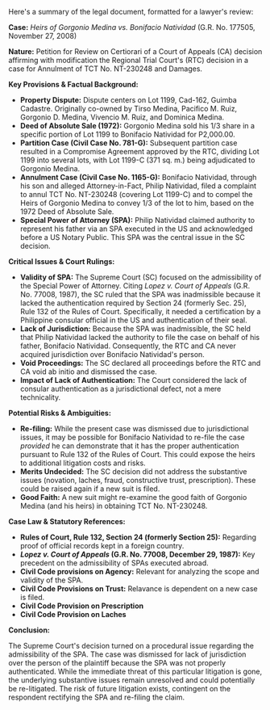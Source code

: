 Here's a summary of the legal document, formatted for a lawyer's review:

**Case:** *Heirs of Gorgonio Medina vs. Bonifacio Natividad* (G.R. No. 177505, November 27, 2008)

**Nature:** Petition for Review on Certiorari of a Court of Appeals (CA) decision affirming with modification the Regional Trial Court's (RTC) decision in a case for Annulment of TCT No. NT-230248 and Damages.

**Key Provisions & Factual Background:**

*   **Property Dispute:** Dispute centers on Lot 1199, Cad-162, Guimba Cadastre. Originally co-owned by Tirso Medina, Pacifico M. Ruiz, Gorgonio D. Medina, Vivencio M. Ruiz, and Dominica Medina.
*   **Deed of Absolute Sale (1972):** Gorgonio Medina sold his 1/3 share in a specific portion of Lot 1199 to Bonifacio Natividad for P2,000.00.
*   **Partition Case (Civil Case No. 781-G):** Subsequent partition case resulted in a Compromise Agreement approved by the RTC, dividing Lot 1199 into several lots, with Lot 1199-C (371 sq. m.) being adjudicated to Gorgonio Medina.
*   **Annulment Case (Civil Case No. 1165-G):** Bonifacio Natividad, through his son and alleged Attorney-in-Fact, Philip Natividad, filed a complaint to annul TCT No. NT-230248 (covering Lot 1199-C) and to compel the Heirs of Gorgonio Medina to convey 1/3 of the lot to him, based on the 1972 Deed of Absolute Sale.
*   **Special Power of Attorney (SPA):** Philip Natividad claimed authority to represent his father via an SPA executed in the US and acknowledged before a US Notary Public. This SPA was the central issue in the SC decision.

**Critical Issues & Court Rulings:**

*   **Validity of SPA:** The Supreme Court (SC) focused on the admissibility of the Special Power of Attorney. Citing *Lopez v. Court of Appeals* (G.R. No. 77008, 1987), the SC ruled that the SPA was inadmissible because it lacked the authentication required by Section 24 (formerly Sec. 25), Rule 132 of the Rules of Court. Specifically, it needed a certification by a Philippine consular official in the US and authentication of their seal.
*   **Lack of Jurisdiction:** Because the SPA was inadmissible, the SC held that Philip Natividad lacked the authority to file the case on behalf of his father, Bonifacio Natividad. Consequently, the RTC and CA never acquired jurisdiction over Bonifacio Natividad's person.
*   **Void Proceedings:** The SC declared all proceedings before the RTC and CA void ab initio and dismissed the case.
*   **Impact of Lack of Authentication:** The Court considered the lack of consular authentication as a jurisdictional defect, not a mere technicality.

**Potential Risks & Ambiguities:**

*   **Re-filing:** While the present case was dismissed due to jurisdictional issues, it may be possible for Bonifacio Natividad to re-file the case *provided* he can demonstrate that it has the proper authentication pursuant to Rule 132 of the Rules of Court. This could expose the heirs to additional litigation costs and risks.
*   **Merits Undecided:** The SC decision did not address the substantive issues (novation, laches, fraud, constructive trust, prescription). These could be raised again if a new suit is filed.
*   **Good Faith:** A new suit might re-examine the good faith of Gorgonio Medina (and his heirs) in obtaining TCT No. NT-230248.

**Case Law & Statutory References:**

*   **Rules of Court, Rule 132, Section 24 (formerly Section 25):** Regarding proof of official records kept in a foreign country.
*   ***Lopez v. Court of Appeals* (G.R. No. 77008, December 29, 1987):** Key precedent on the admissibility of SPAs executed abroad.
*   **Civil Code provisions on Agency:** Relevant for analyzing the scope and validity of the SPA.
*   **Civil Code Provisions on Trust:** Relavance is dependent on a new case is filed.
*   **Civil Code Provision on Prescription**
*   **Civil Code Provision on Laches**

**Conclusion:**

The Supreme Court's decision turned on a procedural issue regarding the admissibility of the SPA. The case was dismissed for lack of jurisdiction over the person of the plaintiff because the SPA was not properly authenticated. While the immediate threat of this particular litigation is gone, the underlying substantive issues remain unresolved and could potentially be re-litigated. The risk of future litigation exists, contingent on the respondent rectifying the SPA and re-filing the claim.
